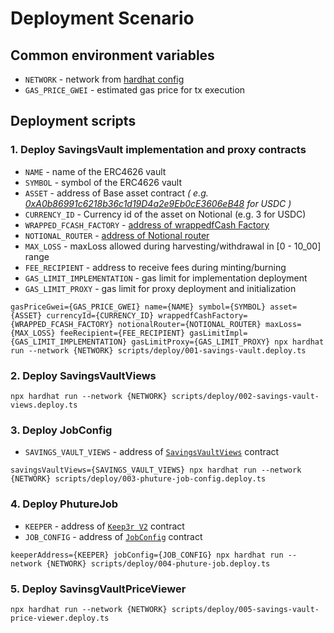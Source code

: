 # Deployment Scenario

## Common environment variables

- `NETWORK` - network from [hardhat config](/hardhat.config.ts)
- `GAS_PRICE_GWEI` - estimated gas price for tx execution

## Deployment scripts

### 1. Deploy SavingsVault implementation and proxy contracts

- `NAME` - name of the ERC4626 vault
- `SYMBOL` - symbol of the ERC4626 vault
- `ASSET` - address of Base asset contract _(
  e.g. [0xA0b86991c6218b36c1d19D4a2e9Eb0cE3606eB48](https://etherscan.io/address/0xA0b86991c6218b36c1d19D4a2e9Eb0cE3606eB48)
  for USDC )_
- `CURRENCY_ID` - Currency id of the asset on Notional (e.g. 3 for USDC)
- `WRAPPED_FCASH_FACTORY` - [address of wrappedfCash Factory](https://docs.notional.finance/developer-documentation/#deployed-contract-addresses)
- `NOTIONAL_ROUTER` - [address of Notional router](https://docs.notional.finance/developer-documentation/#deployed-contract-addresses)
- `MAX_LOSS` - maxLoss allowed during harvesting/withdrawal in [0 - 10_00] range
- `FEE_RECIPIENT` - address to receive fees during minting/burning
- `GAS_LIMIT_IMPLEMENTATION` - gas limit for implementation deployment
- `GAS_LIMIT_PROXY` - gas limit for proxy deployment and initialization

```shell
gasPriceGwei={GAS_PRICE_GWEI} name={NAME} symbol={SYMBOL} asset={ASSET} currencyId={CURRENCY_ID} wrappedfCashFactory={WRAPPED_FCASH_FACTORY} notionalRouter={NOTIONAL_ROUTER} maxLoss={MAX_LOSS} feeRecipient={FEE_RECIPIENT} gasLimitImpl={GAS_LIMIT_IMPLEMENTATION} gasLimitProxy={GAS_LIMIT_PROXY} npx hardhat run --network {NETWORK} scripts/deploy/001-savings-vault.deploy.ts 
```

### 2. Deploy SavingsVaultViews

```shell
npx hardhat run --network {NETWORK} scripts/deploy/002-savings-vault-views.deploy.ts 
```

### 3. Deploy JobConfig
- `SAVINGS_VAULT_VIEWS` - address of [`SavingsVaultViews`](#1-deploy-savingsvault-implementation-and-proxy-contracts) contract

```shell
savingsVaultViews={SAVINGS_VAULT_VIEWS} npx hardhat run --network {NETWORK} scripts/deploy/003-phuture-job-config.deploy.ts 
```


### 4. Deploy PhutureJob
- `KEEPER` - address of [`Keep3r V2`](https://docs.keep3r.network/registry) contract
- `JOB_CONFIG` - address of [`JobConfig`](#3-deploy-jobconfig) contract

```shell
keeperAddress={KEEPER} jobConfig={JOB_CONFIG} npx hardhat run --network {NETWORK} scripts/deploy/004-phuture-job.deploy.ts 
```

### 5. Deploy SavinsgVaultPriceViewer

```shell
npx hardhat run --network {NETWORK} scripts/deploy/005-savings-vault-price-viewer.deploy.ts 
```

